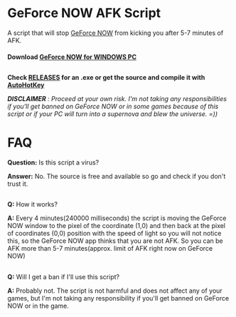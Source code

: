 
# GeForce NOW AFK Script

A script that will stop [GeForce NOW](https://www.nvidia.com/en-eu/geforce-now/) from kicking you after 5-7 minutes of AFK.

#### Download [GeForce NOW for WINDOWS PC](https://download.nvidia.com/gfnpc/GeForceNOW-release.exe)
##
**Check [RELEASES](https://github.com/Achime11/GFN_AFK_Script/releases) for an .exe or get the source and compile it with [AutoHotKey](https://www.autohotkey.com/)**

***DISCLAIMER** : Proceed at your own risk. I'm not taking any responsibilities if you'll get banned on GeForce NOW or in some games because of this script or if your PC will turn into a supernova and blew the universe. =))*


#  FAQ

**Question:** Is this script a virus?

**Answer:** No. The source is free and available so go and check if you don't trust it.
##

**Q:** How it works?

**A:** Every 4 minutes(240000 milliseconds) the script is moving the GeForce NOW window to the pixel of the coordinate (1,0) and then back at the pixel of coordinates (0,0) position with the speed of light so you will not notice this, so the GeForce NOW app thinks that you are not AFK. So you can be AFK more than 5-7 minutes(approx. limit of AFK right now on GeForce NOW)
##

**Q:** Will I get a ban if I'll use this script?

**A:** Probably not. The script is not harmful and does not affect any of your games, but I'm not taking any responsibility if you'll get banned on GeForce NOW or in the game.
##